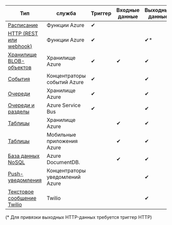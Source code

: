 | Тип | служба | Триггер | Входные данные | Выходные данные |  
| --- | --- | --- | --- | --- |  
| [Расписание](../articles/azure-functions/functions-bindings-timer.md)  |Функции Azure |&#10004; | | |  
| [HTTP (REST или webhook)](../articles/azure-functions/functions-bindings-http-webhook.md) |Функции Azure |&#10004; | |&#10004;\* |  
| [Хранилище BLOB-объектов](../articles/azure-functions/functions-bindings-storage-blob.md) |Хранилище Azure |&#10004; |&#10004; |&#10004; |  
| [События](../articles/azure-functions/functions-bindings-event-hubs.md) |Концентраторы событий Azure |&#10004; | |&#10004; |  
| [Очереди](../articles/azure-functions/functions-bindings-storage-queue.md) |Хранилище Azure |&#10004; | |&#10004; |  
| [Очереди и разделы](../articles/azure-functions/functions-bindings-service-bus.md) |Azure Service Bus |&#10004; | |&#10004; |  
| [Таблицы](../articles/azure-functions/functions-bindings-storage-table.md) |Хранилище Azure | |&#10004; |&#10004; |  
| [Таблицы](../articles/azure-functions/functions-bindings-mobile-apps.md) |Мобильные приложения Azure | |&#10004; |&#10004; |  
| [База данных NoSQL](../articles/azure-functions/functions-bindings-documentdb.md) | Azure DocumentDB. | |&#10004; |&#10004; |  
| [Push-уведомления](../articles/azure-functions/functions-bindings-notification-hubs.md) |Концентраторы уведомлений Azure | | |&#10004; |  
| [Текстовое сообщение Twilio](../articles/azure-functions/functions-bindings-twilio.md) |Twilio | | |&#10004; |

(\* Для привязки выходных HTTP-данных требуется триггер HTTP)



<!--HONumber=Dec16_HO1-->


